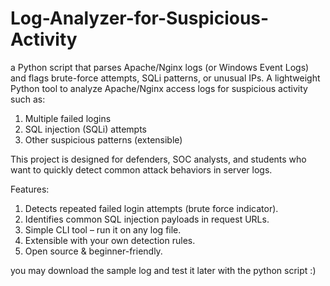 # Log-Analyzer-for-Suspicious-Activity
a Python script that parses Apache/Nginx logs (or Windows Event Logs) and flags brute-force attempts, SQLi patterns, or unusual IPs.
A lightweight Python tool to analyze Apache/Nginx access logs for suspicious activity such as:

1) Multiple failed logins
2) SQL injection (SQLi) attempts
3) Other suspicious patterns (extensible)

This project is designed for defenders, SOC analysts, and students who want to quickly detect common attack behaviors in server logs.

Features:
1) Detects repeated failed login attempts (brute force indicator).
2) Identifies common SQL injection payloads in request URLs.
3) Simple CLI tool – run it on any log file.
4) Extensible with your own detection rules.
5) Open source & beginner-friendly.


you may download the sample log and test it later with the python script :)
